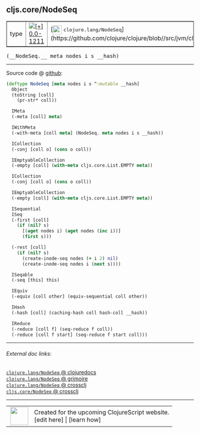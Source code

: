 ## cljs.core/NodeSeq



 <table border="1">
<tr>
<td>type</td>
<td><a href="https://github.com/cljsinfo/cljs-api-docs/tree/0.0-1211"><img valign="middle" alt="[+] 0.0-1211" title="Added in 0.0-1211" src="https://img.shields.io/badge/+-0.0--1211-lightgrey.svg"></a> </td>
<td>
[<img height="24px" valign="middle" src="http://i.imgur.com/1GjPKvB.png"> <samp>clojure.lang/NodeSeq</samp>](https://github.com/clojure/clojure/blob//src/jvm/clojure/lang/PersistentHashMap.java)
</td>
</tr>
</table>


 <samp>
(__NodeSeq.__ meta nodes i s __hash)<br>
</samp>

---







Source code @ [github](https://github.com/clojure/clojurescript/blob/r2197/src/cljs/cljs/core.cljs#L4991-L5037):

```clj
(deftype NodeSeq [meta nodes i s ^:mutable __hash]
  Object
  (toString [coll]
    (pr-str* coll))

  IMeta
  (-meta [coll] meta)

  IWithMeta
  (-with-meta [coll meta] (NodeSeq. meta nodes i s __hash))

  ICollection
  (-conj [coll o] (cons o coll))

  IEmptyableCollection
  (-empty [coll] (with-meta cljs.core.List.EMPTY meta))

  ICollection
  (-conj [coll o] (cons o coll))

  IEmptyableCollection
  (-empty [coll] (with-meta cljs.core.List.EMPTY meta))

  ISequential
  ISeq
  (-first [coll]
    (if (nil? s)
      [(aget nodes i) (aget nodes (inc i))]
      (first s)))

  (-rest [coll]
    (if (nil? s)
      (create-inode-seq nodes (+ i 2) nil)
      (create-inode-seq nodes i (next s))))

  ISeqable
  (-seq [this] this)

  IEquiv
  (-equiv [coll other] (equiv-sequential coll other))

  IHash
  (-hash [coll] (caching-hash coll hash-coll __hash))

  IReduce
  (-reduce [coll f] (seq-reduce f coll))
  (-reduce [coll f start] (seq-reduce f start coll)))
```

<!--
Repo - tag - source tree - lines:

 <pre>
clojurescript @ r2197
└── src
    └── cljs
        └── cljs
            └── <ins>[core.cljs:4991-5037](https://github.com/clojure/clojurescript/blob/r2197/src/cljs/cljs/core.cljs#L4991-L5037)</ins>
</pre>

-->

---



###### External doc links:

[`clojure.lang/NodeSeq` @ clojuredocs](http://clojuredocs.org/clojure.lang/NodeSeq)<br>
[`clojure.lang/NodeSeq` @ grimoire](http://conj.io/store/v1/org.clojure/clojure/1.7.0-beta3/clj/clojure.lang/NodeSeq/)<br>
[`clojure.lang/NodeSeq` @ crossclj](http://crossclj.info/fun/clojure.lang/NodeSeq.html)<br>
[`cljs.core/NodeSeq` @ crossclj](http://crossclj.info/fun/cljs.core.cljs/NodeSeq.html)<br>

---

 <table>
<tr><td>
<img valign="middle" align="right" width="48px" src="http://i.imgur.com/Hi20huC.png">
</td><td>
Created for the upcoming ClojureScript website.<br>
[edit here] | [learn how]
</td></tr></table>

[edit here]:https://github.com/cljsinfo/cljs-api-docs/blob/master/cljsdoc/cljs.core/NodeSeq.cljsdoc
[learn how]:https://github.com/cljsinfo/cljs-api-docs/wiki/cljsdoc-files

<!--

This information was too distracting to show to readers, but I'll leave it
commented here since it is helpful to:

- pretty-print the data used to generate this document
- and show how to retrieve that data



The API data for this symbol:

```clj
{:ns "cljs.core",
 :name "NodeSeq",
 :signature ["[meta nodes i s __hash]"],
 :history [["+" "0.0-1211"]],
 :type "type",
 :full-name-encode "cljs.core/NodeSeq",
 :source {:code "(deftype NodeSeq [meta nodes i s ^:mutable __hash]\n  Object\n  (toString [coll]\n    (pr-str* coll))\n\n  IMeta\n  (-meta [coll] meta)\n\n  IWithMeta\n  (-with-meta [coll meta] (NodeSeq. meta nodes i s __hash))\n\n  ICollection\n  (-conj [coll o] (cons o coll))\n\n  IEmptyableCollection\n  (-empty [coll] (with-meta cljs.core.List.EMPTY meta))\n\n  ICollection\n  (-conj [coll o] (cons o coll))\n\n  IEmptyableCollection\n  (-empty [coll] (with-meta cljs.core.List.EMPTY meta))\n\n  ISequential\n  ISeq\n  (-first [coll]\n    (if (nil? s)\n      [(aget nodes i) (aget nodes (inc i))]\n      (first s)))\n\n  (-rest [coll]\n    (if (nil? s)\n      (create-inode-seq nodes (+ i 2) nil)\n      (create-inode-seq nodes i (next s))))\n\n  ISeqable\n  (-seq [this] this)\n\n  IEquiv\n  (-equiv [coll other] (equiv-sequential coll other))\n\n  IHash\n  (-hash [coll] (caching-hash coll hash-coll __hash))\n\n  IReduce\n  (-reduce [coll f] (seq-reduce f coll))\n  (-reduce [coll f start] (seq-reduce f start coll)))",
          :title "Source code",
          :repo "clojurescript",
          :tag "r2197",
          :filename "src/cljs/cljs/core.cljs",
          :lines [4991 5037]},
 :full-name "cljs.core/NodeSeq",
 :clj-symbol "clojure.lang/NodeSeq"}

```

Retrieve the API data for this symbol:

```clj
;; from Clojure REPL
(require '[clojure.edn :as edn])
(-> (slurp "https://raw.githubusercontent.com/cljsinfo/cljs-api-docs/catalog/cljs-api.edn")
    (edn/read-string)
    (get-in [:symbols "cljs.core/NodeSeq"]))
```

-->

